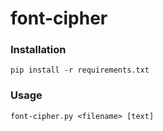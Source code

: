 # font-cipher


### Installation

```console
pip install -r requirements.txt
```

### Usage

```console
font-cipher.py <filename> [text]
```
